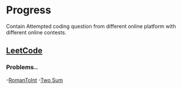 # Progress
Contain Attempted coding question from different online platform with different online contests.
## [LeetCode](https://leetcode.com/amanchouhan192/)
### Problems..
-[RomanToInt](https://leetcode.com/problems/roman-to-integer/)
-[Two Sum](https://leetcode.com/problems/two-sum/)
